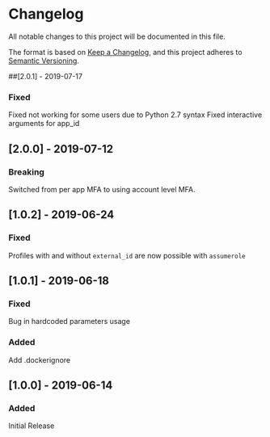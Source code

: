 # Changelog
All notable changes to this project will be documented in this file.

The format is based on [Keep a Changelog](https://keepachangelog.com/en/1.0.0/),
and this project adheres to [Semantic Versioning](https://semver.org/spec/v2.0.0.html).

##[2.0.1] - 2019-07-17
### Fixed
Fixed not working for some users due to Python 2.7 syntax
Fixed interactive arguments for app_id

## [2.0.0] - 2019-07-12
### Breaking
Switched from per app MFA to using account level MFA.

## [1.0.2] - 2019-06-24
### Fixed
Profiles with and without `external_id` are now possible with `assumerole`

## [1.0.1] - 2019-06-18
### Fixed
Bug in hardcoded parameters usage

### Added
Add .dockerignore

## [1.0.0] - 2019-06-14
### Added
Initial Release
